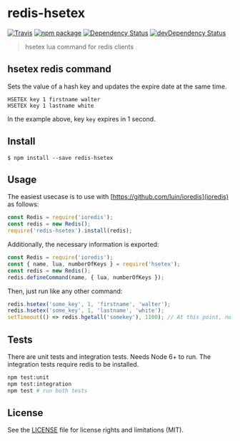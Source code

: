 # redis-hsetex

[![Travis][build-badge]][build]
[![npm package][npm-badge]][npm]
[![Dependency Status][dependency-status-badge]][dependency-status]
[![devDependency Status][dev-dependency-status-badge]][dev-dependency-status]

> hsetex lua command for redis clients

## hsetex redis command

Sets the value of a hash key and updates the expire date at the same time.

```
HSETEX key 1 firstname walter
HSETEX key 1 lastname white
```

In the example above, key `key` expires in 1 second.

## Install

```
$ npm install --save redis-hsetex
```

## Usage

The easiest usecase is to use with [https://github.com/luin/ioredis](ioredis) as follows:

```js
const Redis = require('ioredis');
const redis = new Redis();
require('redis-hsetex').install(redis);
```

Additionally, the necessary information is exported:

```js
const Redis = require('ioredis');
const { name, lua, numberOfKeys } = require('hsetex');
const redis = new Redis();
redis.defineCommand(name, { lua, numberOfKeys });
```

Then, just run like any other command:

```js
redis.hsetex('some_key', 1, 'firstname', 'walter');
redis.hsetex('some_key', 1, 'lastname', 'white');
setTimeout(() => redis.hgetall('somekey'), 1100); // At this point, null is returned
```

## Tests

There are unit tests and integration tests. Needs Node 6+ to run. The integration tests require redis to be installed.

```bash
npm test:unit
npm test:integration
npm test # run both tests
```

## License

See the [LICENSE](LICENSE.md) file for license rights and limitations (MIT).

[build-badge]: https://img.shields.io/travis/perrin4869/redis-hsetex/master.svg?style=flat-square
[build]: https://travis-ci.org/perrin4869/redis-hsetex

[npm-badge]: https://img.shields.io/npm/v/redis-hsetex.svg?style=flat-square
[npm]: https://www.npmjs.org/package/redis-hsetex

[dependency-status-badge]: https://david-dm.org/perrin4869/redis-hsetex.svg?style=flat-square
[dependency-status]: https://david-dm.org/perrin4869/redis-hsetex

[dev-dependency-status-badge]: https://david-dm.org/perrin4869/redis-hsetex/dev-status.svg?style=flat-square
[dev-dependency-status]: https://david-dm.org/perrin4869/redis-hsetex#info=devDependencies

